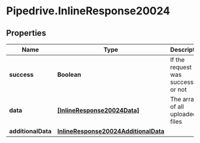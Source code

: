 # Pipedrive.InlineResponse20024

## Properties

Name | Type | Description | Notes
------------ | ------------- | ------------- | -------------
**success** | **Boolean** | If the request was successful or not | [optional] 
**data** | [**[InlineResponse20024Data]**](InlineResponse20024Data.md) | The array of all uploaded files | [optional] 
**additionalData** | [**InlineResponse20024AdditionalData**](InlineResponse20024AdditionalData.md) |  | [optional] 


